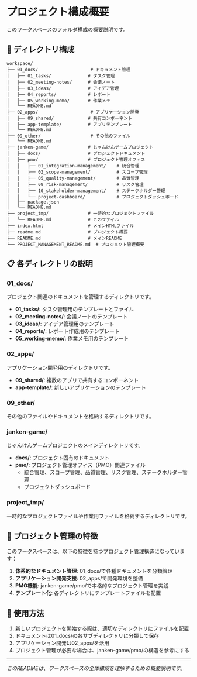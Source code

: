 # プロジェクト構成概要

このワークスペースのフォルダ構成の概要説明です。

## 📁 ディレクトリ構成

```
workspace/
├── 01_docs/                    # ドキュメント管理
│   ├── 01_tasks/              # タスク管理
│   ├── 02_meeting-notes/      # 会議ノート
│   ├── 03_ideas/              # アイデア管理
│   ├── 04_reports/            # レポート
│   ├── 05_working-memo/       # 作業メモ
│   └── README.md
├── 02_apps/                    # アプリケーション開発
│   ├── 09_shared/             # 共有コンポーネント
│   ├── app-template/          # アプリテンプレート
│   └── README.md
├── 09_other/                   # その他のファイル
│   └── README.md
├── janken-game/               # じゃんけんゲームプロジェクト
│   ├── docs/                  # プロジェクトドキュメント
│   ├── pmo/                   # プロジェクト管理オフィス
│   │   ├── 01_integration-management/    # 統合管理
│   │   ├── 02_scope-management/          # スコープ管理
│   │   ├── 05_quality-management/        # 品質管理
│   │   ├── 08_risk-management/           # リスク管理
│   │   ├── 10_stakeholder-management/    # ステークホルダー管理
│   │   └── project-dashboard/            # プロジェクトダッシュボード
│   ├── package.json
│   └── README.md
├── project_tmp/               # 一時的なプロジェクトファイル
│   └── README.md              # このファイル
├── index.html                 # メインHTMLファイル
├── readme.md                  # プロジェクト概要
├── README.md                  # メインREADME
└── PROJECT_MANAGEMENT_README.md  # プロジェクト管理概要
```

## 📋 各ディレクトリの説明

### 01_docs/
プロジェクト関連のドキュメントを管理するディレクトリです。
- **01_tasks/**: タスク管理用のテンプレートとファイル
- **02_meeting-notes/**: 会議ノートのテンプレート
- **03_ideas/**: アイデア管理用のテンプレート
- **04_reports/**: レポート作成用のテンプレート
- **05_working-memo/**: 作業メモ用のテンプレート

### 02_apps/
アプリケーション開発用のディレクトリです。
- **09_shared/**: 複数のアプリで共有するコンポーネント
- **app-template/**: 新しいアプリケーションのテンプレート

### 09_other/
その他のファイルやドキュメントを格納するディレクトリです。

### janken-game/
じゃんけんゲームプロジェクトのメインディレクトリです。
- **docs/**: プロジェクト固有のドキュメント
- **pmo/**: プロジェクト管理オフィス（PMO）関連ファイル
  - 統合管理、スコープ管理、品質管理、リスク管理、ステークホルダー管理
  - プロジェクトダッシュボード

### project_tmp/
一時的なプロジェクトファイルや作業用ファイルを格納するディレクトリです。

## 🎯 プロジェクト管理の特徴

このワークスペースは、以下の特徴を持つプロジェクト管理構造になっています：

1. **体系的なドキュメント管理**: 01_docs/で各種ドキュメントを分類管理
2. **アプリケーション開発支援**: 02_apps/で開発環境を整備
3. **PMO機能**: janken-game/pmo/で本格的なプロジェクト管理を実践
4. **テンプレート化**: 各ディレクトリにテンプレートファイルを配置

## 📝 使用方法

1. 新しいプロジェクトを開始する際は、適切なディレクトリにファイルを配置
2. ドキュメントは01_docs/の各サブディレクトリに分類して保存
3. アプリケーション開発は02_apps/を活用
4. プロジェクト管理が必要な場合は、janken-game/pmo/の構造を参考にする

---

*このREADMEは、ワークスペースの全体構成を理解するための概要説明です。*